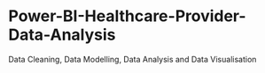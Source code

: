 # Power-BI-Healthcare-Provider-Data-Analysis
Data Cleaning, Data Modelling, Data Analysis and Data Visualisation
